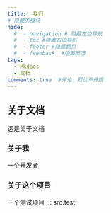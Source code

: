 ```yaml
---
title:  我们
# 隐藏的模块
hide:
  #  - navigation # 隐藏左边导航
  #  - toc #隐藏右边导航
  #  - footer #隐藏翻页
  #  - feedback  #隐藏反馈
tags:  
  - Mkdocs
  - 文档
comments: true  #评论，默认不开启
---
```


## 关于文档
这是关于文档 

### 关于我
一个开发者

### 关于这个项目
一个测试项目
::: src.test
